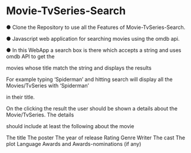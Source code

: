# Movie-TvSeries-Search

● Clone the Repository to use all the Features of Movie-TvSeries-Search.

● Javascript web application for searching movies using the omdb api.


● In this WebApp a search box is there which accepts a string and uses omdb API to get the

movies whose title match the string and displays the results

For example typing ‘Spiderman’ and hitting search will display all the Movies/TvSeries with ‘Spiderman’

in their title.

On the clicking the result the user should be shown a details about the Movie/TvSeries.
The details

should include at least the following about the movie

The title
The poster
The year of release
Rating
Genre
Writer
The cast
The plot
Language
Awards and Awards-nominations (if any)


